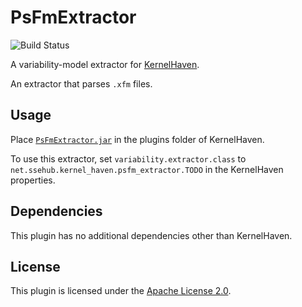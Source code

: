 # PsFmExtractor

![Build Status](https://jenkins-2.sse.uni-hildesheim.de/buildStatus/icon?job=KH_PsFmExtractor)

A variability-model extractor for [KernelHaven](https://github.com/KernelHaven/KernelHaven).

An extractor that parses `.xfm` files.

## Usage

Place [`PsFmExtractor.jar`](https://jenkins-2.sse.uni-hildesheim.de/job/KH_PsFmExtractor/lastSuccessfulBuild/artifact/build/jar/PsFmExtractor.jar) in the plugins folder of KernelHaven.

To use this extractor, set `variability.extractor.class` to `net.ssehub.kernel_haven.psfm_extractor.TODO` in the KernelHaven properties.

## Dependencies

This plugin has no additional dependencies other than KernelHaven.

## License

This plugin is licensed under the [Apache License 2.0](https://www.apache.org/licenses/LICENSE-2.0.html).

